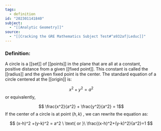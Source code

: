 ```yaml
---
tags:
  - definition
id: "202301141840"
subject:
  - "[[Analytic Geometry]]"
source:
  - "[[Cracking the GRE Mathematics Subject Test#^a932af|Leduc]]"
---
```

### Definition:
A circle is a [[set]] of [[points]] in the plane that are all at a constant, positive distance from a given [[fixed point]]. This constant is called the [[radius]] and the given fixed point is the center. The standard equation of a circle centered at the [[origin]] is:

$$ x^2 + y^2 = a^2 $$
or equivalently,

$$ \frac{x^2}{a^2} + \frac{y^2}{a^2} = 1$$
If the center of a circle is at point $(h,k)$ , we can rewrite the equation as:

$$ (x-h)^2 +(y-k)^2 = a^2 \  \text{ or }\ \frac{(x-h)^2+(y-k)^2}{a^2}=1 $$